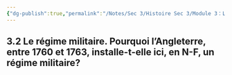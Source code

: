 ```yaml
---
{"dg-publish":true,"permalink":"/Notes/Sec 3/Histoire Sec 3/Module 3：La Conquête et le changement d'empire/3.2 Régime militaire/"}
---
```



## 3.2 Le régime militaire. Pourquoi l’Angleterre, entre 1760 et 1763, installe-t-elle ici, en N-F, un régime militaire?

